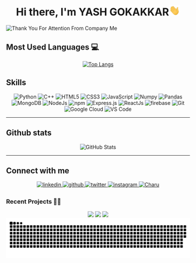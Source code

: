 <h1 align="center">Hi there, I'm YASH GOKAKKAR<img src="https://github.com/ABSphreak/ABSphreak/blob/master/gifs/Hi.gif" width="30px"></h1></h1>






![Thank You For Attention From Company Me](https://github.com/yashgokakkar99/yashgokakkar99/assets/87797220/ea28eb77-71f4-438c-9858-e54179d2c0d8)




## Most Used Languages 💻
<p align="center">
  <a href="https://github.com/yashgokakkar99">
    <img src="https://github-readme-stats.vercel.app/api/top-langs/?username=yashgokakkar99&layout=compact&theme=midnight-purple" alt="Top Langs" width="40%"/>
  </a>
</p>


## Skills
<p align="center"> 
 <img alt="Python" src="https://img.shields.io/badge/python-%2314354C.svg?style=for-the-badge&logo=python&logoColor=white"/>
 <img alt="C++" src="https://img.shields.io/badge/c++-%23ED8B00.svg?&style=for-the-badge&logo=C++&logoColor=red" />
 <img alt="HTML5" src="https://img.shields.io/badge/html5-%23E34F26.svg?&style=for-the-badge&logo=html5&logoColor=white" />
 <img alt="CSS3" src="https://img.shields.io/badge/css3-%231572B6.svg?&style=for-the-badge&logo=css3&logoColor=white" />
 <img alt="JavaScript" src="https://img.shields.io/badge/javascript-%23323330.svg?&style=for-the-badge&logo=javascript&logoColor=%23F7DF1E" />
 <img alt="Numpy" src="https://img.shields.io/badge/Numpy-777BB4?style=for-the-badge&logo=numpy&logoColor=white" />
 <img alt="Pandas" src="https://img.shields.io/badge/Pandas-2C2D72?style=for-the-badge&logo=pandas&logoColor=white" />
 <img alt="MongoDB" src="https://img.shields.io/badge/MongoDB-lightgreen?style=for-the-badge&logo=mongodb&logoColor=4EA94B" />
 <img alt="NodeJs" src="https://img.shields.io/badge/Node.js-339933?style=for-the-badge&logo=nodedotjs&logoColor=white" />
 <img alt="npm" src="https://img.shields.io/badge/npm-CB3837?style=for-the-badge&logo=npm&logoColor=white" />
 <img alt="Express.js" src="https://img.shields.io/badge/Express.js-000000?style=for-the-badge&logo=express&logoColor=white" />
 <img alt="ReactJs" src="https://img.shields.io/badge/React-20232A?style=for-the-badge&logo=react&logoColor=61DAFB" />
 <img alt="firebase" src="https://img.shields.io/badge/firebase-ffca28?style=for-the-badge&logo=firebase&logoColor=black" />
 <img alt="Git" src="https://img.shields.io/badge/Git-F05032?style=for-the-badge&logo=git&logoColor=white" />
 <img alt="Google Cloud" src="https://img.shields.io/badge/Google_Cloud-4285F4?style=for-the-badge&logo=google-cloud&logoColor=white" />
 <img alt="VS Code" src="https://img.shields.io/badge/Visual_Studio_Code-0078D4?style=for-the-badge&logo=visual%20studio%20code&logoColor=white" />
</p>

---    
## Github stats
<p align="center">
  <img src="https://github-readme-stats.vercel.app/api?username=yashgokakkar99&&show_icons=true&count_private=true&include_all_commits=true" alt="GitHub Stats" width="60%" />
</p>

---


## Connect with me  
<div align="center">
 <a href="https://www.linkedin.com/in/yash-ashok-gokakkar-426965202/" target="_blank">
<img src=https://img.shields.io/badge/linkedin-%231E77B5.svg?&style=for-the-badge&logo=linkedin&logoColor=white alt=linkedin style="margin-bottom: 5px;" />
</a>
<a href="https://github.com/yashgokakkar99" target="_blank">
<img src=https://img.shields.io/badge/github-%2324292e.svg?&style=for-the-badge&logo=github&logoColor=white alt=github style="margin-bottom: 5px;" />
</a>
<a href="https://twitter.com/YashGokakkar" target="_blank">
<img src=https://img.shields.io/badge/twitter-%2300acee.svg?&style=for-the-badge&logo=twitter&logoColor=white alt=twitter style="margin-bottom: 5px;" />
</a>

<a href="https://www.instagram.com/yashgokakkar99/" target="_blank">
<img src=https://img.shields.io/badge/instagram-%23000000.svg?&style=for-the-badge&logo=instagram&logoColor=white alt=instagram style="margin-bottom: 5px;" />
</a>
 
 <a href="https://www.facebook.com/yash.gokakkar" target="_blank">
<img src=https://img.shields.io/badge/Facebook-1877F2?style=for-the-badge&logo=facebook&logoColor=white alt=Charu Facebook style="margin-bottom: 5px;" />
</a> 
</div>

### Recent Projects 👨‍💻

<div align="center">
<img src="https://github-readme-stats.vercel.app/api/pin/?username=yashgokakkar99&repo=Project-Dec-2022&show_icons=true&theme=great-gatsby"> 
<img src="https://github-readme-stats.vercel.app/api/pin/?username=yashgokakkar99&repo=MySociety&show_icons=true&theme=great-gatsby"> 
<img src="https://github-readme-stats.vercel.app/api/pin/?username=yashgokakkar99&repo=netflix&show_icons=true&theme=great-gatsby"> 

</div>
 
<div align="center">
<img src="https://github.com/kothariji/kothariji/blob/master/github-user-contribution.svg"></img>
</div>



